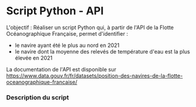# Script Python - API


L'objectif : Réaliser un script Python qui, à partir de l'API de la Flotte Océanographique Française, permet d'identifier :
- le navire ayant été le plus au nord en 2021
- le navire dont la moyenne des relevés de température d'eau est la plus élevée en 2021

La documentation de l'API est disponible sur https://www.data.gouv.fr/fr/datasets/position-des-navires-de-la-flotte-oceanographique-francaise/


### Description du script

